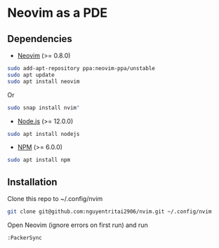 # Neovim as a PDE

## Dependencies

- [Neovim](https://neovim.io/) (>= 0.8.0)

```bash
sudo add-apt-repository ppa:neovim-ppa/unstable
sudo apt update
sudo apt install neovim
```

Or
```bash
sudo snap install nvim"
```

- [Node.js](https://nodejs.org/) (>= 12.0.0)

```bash
sudo apt install nodejs
```

- [NPM](https://www.npmjs.com/) (>= 6.0.0)

```bash
sudo apt install npm
```

## Installation

Clone this repo to ~/.config/nvim

```bash
git clone git@github.com:nguyentritai2906/nvim.git ~/.config/nvim
```

Open Neovim (ignore errors on first run) and run

```vim
:PackerSync
```
